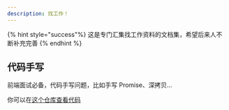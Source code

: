```yaml
---
description: 找工作！
---
```


{% hint style="success"%}
这是专门汇集找工作资料的文档集，希望后来人不断补充完善
{% endhint %}

## 代码手写

前端面试必备，代码手写问题，比如手写 Promise、深拷贝...

你可以在[这个仓库查看代码](https://github.com/NJU-NOVA/FindJob)
